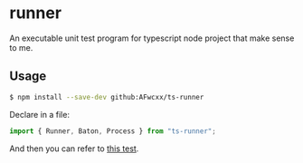 # runner
An executable unit test program for typescript node project that make sense to me.

## Usage

```bash
$ npm install --save-dev github:AFwcxx/ts-runner
```

Declare in a file:

```javascript
import { Runner, Baton, Process } from "ts-runner";
```

And then you can refer to [this test](src/test.ts).
